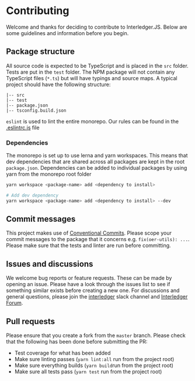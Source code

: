 # Contributing
Welcome and thanks for deciding to contribute to Interledger.JS. Below are some guidelines and information before you begin.

## Package structure
All source code is expected to be TypeScript and is placed in the `src` folder. Tests are put in the `test` folder.
The NPM package will not contain any TypeScript files (`*.ts`) but will have typings and source maps. A typical project should have the following structure:
```
|-- src
|-- test
|-- package.json
|-- tsconfig.build.json
```
`eslint` is used to lint the entire monorepo. Our rules can be found in the [.eslintrc.js](./.eslintrc.js) file

### Dependencies
The monorepo is set up to use lerna and yarn workspaces. This means that dev dependencies that are shared across all packages are kept in the root `package.json`.
Dependencies can be added to individual packages by using yarn from the monorepo root folder
```sh
yarn workspace <package-name> add <dependency to install>

# Add dev dependency
yarn workspace <package-name> add <dependency to install> --dev
```

## Commit messages
This project makes use of [Conventional Commits](https://www.conventionalcommits.org/). Please scope your commit messages to the package that it concerns e.g. `fix(oer-utils): ...`.
Please make sure that the tests and linter are run before committing.

## Issues and discussions
We welcome bug reports or feature requests. These can be made by opening an issue. Please have a look through the issues list to see if something similar exists before creating a new one.
For discussions and general questions, please join the [interledger](https://communityinviter.com/apps/interledger/interledger-working-groups-slack) slack channel and [Interledger Forum](https://forum.interledger.org/).

## Pull requests
Please ensure that you create a fork from the `master` branch. Please check that the following has been done before submitting the PR:

- Test coverage for what has been added
- Make sure linting passes (`yarn lint:all` run from the project root)
- Make sure everything builds (`yarn build`run from the project root)
- Make sure all tests pass (`yarn test` run from the project root)
